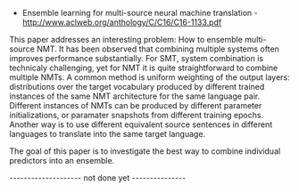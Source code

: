 - Ensemble learning for multi-source neural machine translation - http://www.aclweb.org/anthology/C/C16/C16-1133.pdf

This paper addresses an interesting problem: How to ensemble multi-source NMT. It has been observed that combining multiple systems 
often improves performance substantially. For SMT, system combination is technicaly challenging, yet for NMT it is quite straightforward
to combine multiple NMTs. A common method is uniform weighting of the output layers: distributions over the target 
vocabulary produced by different trained instances of the same NMT architecture for the same language pair. Different instances
of NMTs can be produced by different parameter initializations, or paramater snapshots from different training epochs. Another way is
to use different equivalent source sentences in different languages to translate into the same target language.

The goal of this paper is to investigate the best way to combine individual predictors into an ensemble.

-------------------- not done yet ---------------
